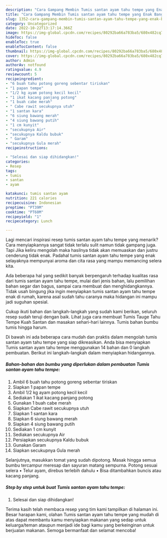 ```yaml
---
description: "Cara Gampang Membin Tumis santan ayam tahu tempe yang Enak Banget}"
title: "Cara Gampang Membin Tumis santan ayam tahu tempe yang Enak Banget}"
slug: 1352-cara-gampang-membin-tumis-santan-ayam-tahu-tempe-yang-enak-banget
category: Uncategorized
date: 2022-10-22T13:17:14.366Z
image: https://img-global.cpcdn.com/recipes/80292ba66a783ba5/680x482cq70/tumis-santan-ayam-tahu-tempe-foto-resep-utama.jpg
hideToc: false
enableToc: true
enableTocContent: false
thumbnail: https://img-global.cpcdn.com/recipes/80292ba66a783ba5/680x482cq70/tumis-santan-ayam-tahu-tempe-foto-resep-utama.jpg
cover: https://img-global.cpcdn.com/recipes/80292ba66a783ba5/680x482cq70/tumis-santan-ayam-tahu-tempe-foto-resep-utama.jpg
author: Admin
authorAv: notfound
ratingvalue: 4.9
reviewcount: 5
recipeingredient:
- "6 buah tahu potong goreng sebentar tiriskan"
- "1 papan tempe"
- "1/2 kg ayam potong kecil kecil"
- "1 ikat kacang panjang potong"
- "1 buah cabe merah"
- " Cabe rawit secukupnya utuh"
- "1 santan kara"
- "6 siung bawang merah"
- "4 siung bawang putih"
- "1 cm kunyit"
- "secukupnya Air"
- "secukupnya Kaldu bubuk"
- " Garam"
- "secukupnya Gula merah"
recipeinstructions:

- "Selesai dan siap dihidangkan!"
categories:
- Resep
tags:
- tumis
- santan
- ayam

katakunci: tumis santan ayam 
nutrition: 221 calories
recipecuisine: Indonesian
preptime: "PT39M"
cooktime: "PT60M"
recipeyield: "1"
recipecategory: Lunch

---
```



Lagi mencari inspirasi resep tumis santan ayam tahu tempe yang menarik? Cara menyiapkannya sangat tidak terlalu sulit namun tidak gampang juga. Tapi Jika keliru mengolah maka hasilnya tidak akan memuaskan dan justru cenderung tidak enak. Padahal tumis santan ayam tahu tempe yang enak selayaknya mempunyai aroma dan cita rasa yang mampu memancing selera kita.


Ada beberapa hal yang sedikit banyak berpengaruh terhadap kualitas rasa dari tumis santan ayam tahu tempe, mulai dari jenis bahan, lalu pemilihan bahan segar dan bagus, sampai cara membuat dan menghidangkannya. Tidak usah bingung jika ingin menyiapkan tumis santan ayam tahu tempe enak di rumah, karena asal sudah tahu caranya maka hidangan ini mampu jadi suguhan spesial.

Cukup ikuti bahan dan langkah-langkah yang sudah kami berikan, seluruh resep sudah teruji dengan baik. Lihat juga cara membuat Tumis Tauge Tahu Tempe Kuah Santan dan masakan sehari-hari lainnya. Tumis bahan bumbu tumis hingga harum.


Di bawah ini ada beberapa cara mudah dan praktis dalam mengolah tumis santan ayam tahu tempe yang siap dikreasikan. Anda bisa menyiapkan Tumis santan ayam tahu tempe menggunakan 14 bahan dan 0 langkah pembuatan. Berikut ini langkah-langkah dalam menyiapkan hidangannya.

<!--inarticleads1-->

##### Bahan-bahan dan bumbu yang diperlukan dalam pembuatan Tumis santan ayam tahu tempe:

1. Ambil 6 buah tahu potong goreng sebentar tiriskan
1. Siapkan 1 papan tempe
1. Ambil 1/2 kg ayam potong kecil kecil
1. Sediakan 1 ikat kacang panjang potong
1. Gunakan 1 buah cabe merah
1. Siapkan  Cabe rawit secukupnya utuh
1. Siapkan 1 santan kara
1. Siapkan 6 siung bawang merah
1. Siapkan 4 siung bawang putih
1. Sediakan 1 cm kunyit
1. Sediakan secukupnya Air
1. Persiapkan secukupnya Kaldu bubuk
1. Gunakan  Garam
1. Siapkan secukupnya Gula merah


Selanjutnya, masukkan tomat yang sudah dipotong. Masak hingga semua bumbu tercampur meresap dan sayuran matang sempurna. Potong sesuai selera • Telur ayam, direbus terlebih dahulu • Bisa ditambahkan buncis atau kacang panjang. 

<!--inarticleads2-->

##### Step by step untuk buat Tumis santan ayam tahu tempe:


1. Selesai dan siap dihidangkan!



Terima kasih telah membaca resep yang tim kami tampilkan di halaman ini. Besar harapan kami, olahan Tumis santan ayam tahu tempe yang mudah di atas dapat membantu kamu menyiapkan makanan yang sedap untuk keluarga/teman ataupun menjadi ide bagi kamu yang berkeinginan untuk berjualan makanan. Semoga bermanfaat dan selamat mencoba!

